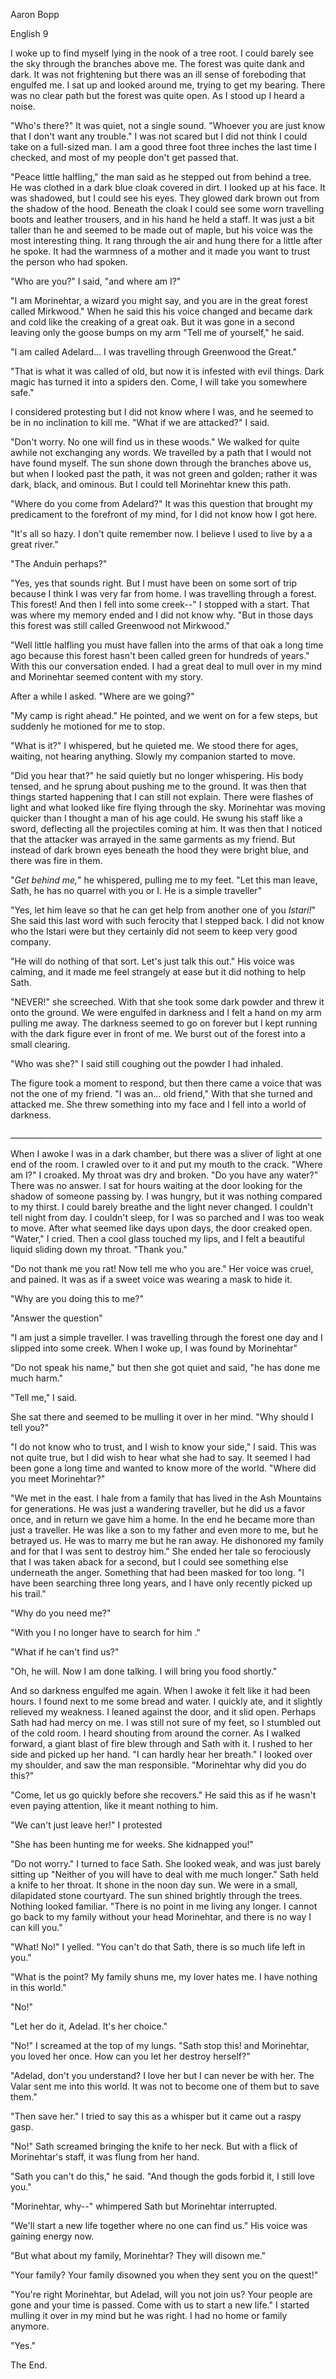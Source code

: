 Aaron Bopp

English 9

I woke up to find myself lying in the nook of a tree root. I could barely see the sky through the branches above me. The forest was quite dank and dark. It was not frightening but there was an ill sense of foreboding that engulfed me. I sat up and looked around me, trying to get my bearing. There was no clear path but the forest was quite open. As I stood up I heard a noise.

"Who's there?" It was quiet, not a single sound. "Whoever you are just know that I don't want any trouble." I was not scared but I did not think I could take on a full-sized man. I am a good three foot three inches the last time I checked, and most of my people don't get passed that.

"Peace little halfling," the man said as he stepped out from behind a tree. He was clothed in a dark blue cloak covered in dirt. I looked up at his face. It was shadowed, but I could see his eyes. They glowed dark brown out from the shadow of the hood. Beneath the cloak I could see some worn travelling boots and leather trousers, and in his hand he held a staff. It was just a bit taller than he and seemed to be made out of maple, but his voice was the most interesting thing. It rang through the air and hung there for a little after he spoke. It had the warmness of a mother and it made you want to trust the person who had spoken.

"Who are you?" I said, "and where am I?"

"I am Morinehtar, a wizard you might say, and you are in the great forest called Mirkwood." When he said this his voice changed and became dark and cold like the creaking of a great oak. But it was gone in a second leaving only the goose bumps on my arm "Tell me of yourself," he said.

"I am called Adelard... I was travelling through Greenwood the Great."

"That is what it was called of old, but now it is infested with evil things. Dark magic has turned it into a spiders den. Come, I will take you somewhere safe."

I considered protesting but I did not know where I was, and he seemed to be in no inclination to kill me. "What if we are attacked?" I said.

"Don't worry. No one will find us in these woods." We walked for quite awhile not exchanging any words. We travelled by a path that I would not have found myself. The sun shone down through the branches above us, but when I looked past the path, it was not green and golden; rather it was dark, black, and ominous. But I could tell Morinehtar knew this path.

"Where do you come from Adelard?" It was this question that brought my predicament to the forefront of my mind, for I did not know how I got here.

"It's all so hazy. I don't quite remember now. I believe I used to live by a a great river."

"The Anduin perhaps?"

"Yes, yes that sounds right. But I must have been on some sort of trip because I think I was very far from home. I was travelling through a forest. This forest! And then I fell into some creek\--" I stopped with a start. That was where my memory ended and I did not know why. "But in those days this forest was still called Greenwood not Mirkwood."

"Well little halfling you must have fallen into the arms of that oak a long time ago because this forest hasn't been called green for hundreds of years." With this our conversation ended. I had a great deal to mull over in my mind and Morinehtar seemed content with my story.

After a while I asked. "Where are we going?"

"My camp is right ahead." He pointed, and we went on for a few steps, but suddenly he motioned for me to stop.

"What is it?" I whispered, but he quieted me. We stood there for ages, waiting, not hearing anything. Slowly my companion started to move.

"Did you hear that?" he said quietly but no longer whispering. His body tensed, and he sprung about pushing me to the ground. It was then that things started happening that I can still not explain. There were flashes of light and what looked like fire flying through the sky. Morinehtar was moving quicker than I thought a man of his age could. He swung his staff like a sword, deflecting all the projectiles coming at him. It was then that I noticed that the attacker was arrayed in the same garments as my friend. But instead of dark brown eyes beneath the hood they were bright blue, and there was fire in them.

"*Get behind me,*" he whispered, pulling me to my feet. "Let this man leave, Sath, he has no quarrel with you or I. He is a simple traveller"

"Yes, let him leave so that he can get help from another one of you *Istari!*" She said this last word with such ferocity that I stepped back. I did not know who the Istari were but they certainly did not seem to keep very good company.

"He will do nothing of that sort. Let's just talk this out." His voice was calming, and it made me feel strangely at ease but it did nothing to help Sath.

"NEVER!" she screeched. With that she took some dark powder and threw it onto the ground. We were engulfed in darkness and I felt a hand on my arm pulling me away. The darkness seemed to go on forever but I kept running with the dark figure ever in front of me. We burst out of the forest into a small clearing.

"Who was she?" I said still coughing out the powder I had inhaled.

The figure took a moment to respond, but then there came a voice that was not the one of my friend. "I was an... old friend," With that she turned and attacked me. She threw something into my face and I fell into a world of darkness.

\_\_\_\_\_\_\_\_\_\_\_\_\_\_\_\_\_\_\_\_\_\_\_\_\_\_\_\_\_\_\_\_\_\_\_\_\_\_\_\_\_\_\_\_\_\_\_\_\_\_\_\_\_\_\_\_\_\_\_\_\_\_\_\_\_\_\_\_\_\_\_\_\_\_\_\_\_\_

When I awoke I was in a dark chamber, but there was a sliver of light at one end of the room. I crawled over to it and put my mouth to the crack. "Where am I?" I croaked. My throat was dry and broken. "Do you have any water?" There was no answer. I sat for hours waiting at the door looking for the shadow of someone passing by. I was hungry, but it was nothing compared to my thirst. I could barely breathe and the light never changed. I couldn't tell night from day. I couldn't sleep, for I was so parched and I was too weak to move. After what seemed like days upon days, the door creaked open. "Water," I cried. Then a cool glass touched my lips, and I felt a beautiful liquid sliding down my throat. "Thank you."

"Do not thank me you rat! Now tell me who you are." Her voice was cruel, and pained. It was as if a sweet voice was wearing a mask to hide it.

"Why are you doing this to me?"

"Answer the question"

"I am just a simple traveller. I was travelling through the forest one day and I slipped into some creek. When I woke up, I was found by Morinehtar"

"Do not speak his name," but then she got quiet and said, "he has done me much harm."

"Tell me," I said.

She sat there and seemed to be mulling it over in her mind. "Why should I tell you?"

"I do not know who to trust, and I wish to know your side," I said. This was not quite true, but I did wish to hear what she had to say. It seemed I had been gone a long time and wanted to know more of the world. "Where did you meet Morinehtar?"

"We met in the east. I hale from a family that has lived in the Ash Mountains for generations. He was just a wandering traveller, but he did us a favor once, and in return we gave him a home. In the end he became more than just a traveller. He was like a son to my father and even more to me, but he betrayed us. He was to marry me but he ran away. He dishonored my family and for that I was sent to destroy him." She ended her tale so ferociously that I was taken aback for a second, but I could see something else underneath the anger. Something that had been masked for too long. "I have been searching three long years, and I have only recently picked up his trail."

"Why do you need me?"

"With you I no longer have to search for him ."

"What if he can't find us?"

"Oh, he will. Now I am done talking. I will bring you food shortly."

And so darkness engulfed me again. When I awoke it felt like it had been hours. I found next to me some bread and water. I quickly ate, and it slightly relieved my weakness. I leaned against the door, and it slid open. Perhaps Sath had had mercy on me. I was still not sure of my feet, so I stumbled out of the cold room. I heard shouting from around the corner. As I walked forward, a giant blast of fire blew through and Sath with it. I rushed to her side and picked up her hand. "I can hardly hear her breath." I looked over my shoulder, and saw the man responsible. "Morinehtar why did you do this?"

"Come, let us go quickly before she recovers." He said this as if he wasn't even paying attention, like it meant nothing to him.

"We can't just leave her!" I protested

"She has been hunting me for weeks. She kidnapped you!"

"Do not worry." I turned to face Sath. She looked weak, and was just barely sitting up "Neither of you will have to deal with me much longer." Sath held a knife to her throat. It shone in the noon day sun. We were in a small, dilapidated stone courtyard. The sun shined brightly through the trees. Nothing looked familiar. "There is no point in me living any longer. I cannot go back to my family without your head Morinehtar, and there is no way I can kill you."

"What! No!" I yelled. "You can't do that Sath, there is so much life left in you."

"What is the point? My family shuns me, my lover hates me. I have nothing in this world."

"No!"

"Let her do it, Adelad. It's her choice."

"No!" I screamed at the top of my lungs. "Sath stop this! and Morinehtar, you loved her once. How can you let her destroy herself?"

"Adelad, don't you understand? I love her but I can never be with her. The Valar sent me into this world. It was not to become one of them but to save them."

"Then save her." I tried to say this as a whisper but it came out a raspy gasp.

"No!" Sath screamed bringing the knife to her neck. But with a flick of Morinehtar's staff, it was flung from her hand.

"Sath you can't do this," he said. "And though the gods forbid it, I still love you."

"Morinehtar, why\--" whimpered Sath but Morinehtar interrupted.

"We'll start a new life together where no one can find us." His voice was gaining energy now.

"But what about my family, Morinehtar? They will disown me."

"Your family? Your family disowned you when they sent you on the quest!"

"You're right Morinehtar, but Adelad, will you not join us? Your people are gone and your time is passed. Come with us to start a new life." I started mulling it over in my mind but he was right. I had no home or family anymore.

"Yes."

The End.
